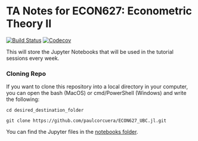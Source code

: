 # TA Notes for ECON627: Econometric Theory II 

[![Build Status](https://travis-ci.com/paulcorcuera/ECON627_UBC.jl.svg?branch=master)](https://travis-ci.com/paulcorcuera/ECON627_UBC.jl)
[![Codecov](https://codecov.io/gh/paulcorcuera/ECON627_UBC.jl/branch/master/graph/badge.svg)](https://codecov.io/gh/paulcorcuera/ECON627_UBC.jl)

This will store the Jupyter Notebooks that will be used in the tutorial sessions every week. 

### Cloning Repo

If you want to clone this repository into a local directory in your computer, you can open the bash (MacOS) or cmd/PowerShell (Windows)
and write the following:

``
cd desired_destination_folder
``

``
git clone https://github.com/paulcorcuera/ECON627_UBC.jl.git
``

You can find the Jupyter files in the [notebooks folder](https://github.com/paulcorcuera/ECON627_UBC.jl/tree/master/notebooks).
